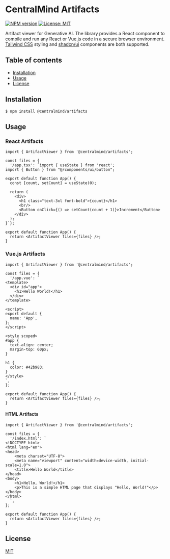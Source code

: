 # CentralMind Artifacts

[![NPM version][npm-image]][npm-url]
[![License: MIT](https://img.shields.io/badge/License-MIT-yellow.svg)](https://opensource.org/licenses/MIT)

Artifact viewer for Generative AI. The library provides a React component to compile and run any React or Vue.js code in a secure browser environment. [Tailwind CSS](https://tailwindcss.com/) styling and [shadcn/ui](https://ui.shadcn.com/) components are both supported.

## Table of contents

* [Installation](#Installation)
* [Usage](#Usage)
* [License](#license)

## Installation

```console
$ npm install @centralmind/artifacts
```

## Usage

### React Artifacts

```tsx
import { ArtifactViewer } from '@centralmind/artifacts';

const files = {
  '/app.tsx': `import { useState } from 'react';
import { Button } from "@/components/ui/button";

export default function App() {
  const [count, setCount] = useState(0);

  return (
    <div>
      <h1 class="text-3xl font-bold">{count}</h1>
      <br/>
      <Button onClick={() => setCount(count + 1)}>Increment</Button>
    </div>
  );
}`};

export default function App() {
  return <ArtifactViewer files={files} />;
}
```

### Vue.js Artifacts

```tsx
import { ArtifactViewer } from '@centralmind/artifacts';

const files = {
  '/app.vue': `
<template>
  <div id="app">
    <h1>Hello World!</h1>
  </div>
</template>

<script>
export default {
  name: 'App',
};
</script>

<style scoped>
#app {
  text-align: center;
  margin-top: 60px;
}

h1 {
  color: #42b983;
}
</style>
`,
};

export default function App() {
  return <ArtifactViewer files={files} />;
}
```

#### HTML Artifacts
```tsx
import { ArtifactViewer } from '@centralmind/artifacts';

const files = {
  '/index.html': `
<!DOCTYPE html>
<html lang="en">
<head>
    <meta charset="UTF-8">
    <meta name="viewport" content="width=device-width, initial-scale=1.0">
    <title>Hello World</title>
</head>
<body>
    <h1>Hello, World!</h1>
    <p>This is a simple HTML page that displays "Hello, World!"</p>
</body>
</html>
  `,
};

export default function App() {
  return <ArtifactViewer files={files} />;
}
```



## License

[MIT](LICENSE)

[npm-url]: https://www.npmjs.com/package/@centralmind/artifacts
[npm-image]: https://img.shields.io/npm/v/@centralmind/artifacts